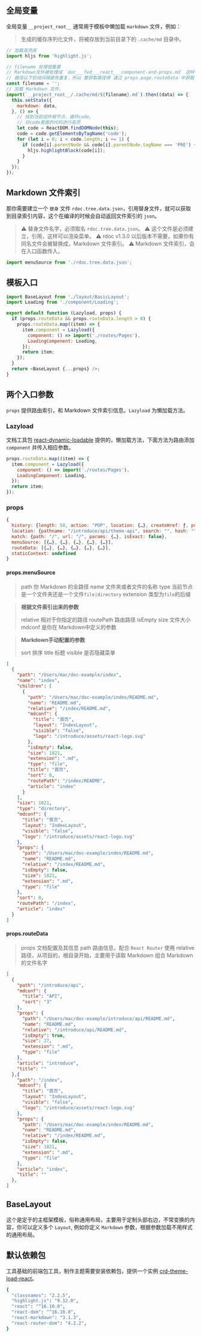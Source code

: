 <!--
title: 主题定制API
sort: 3
-->

## 全局变量

全局变量 `__project_root__` 通常用于模板中懒加载 `markdown` 文件，例如：

> 生成的缓存序列化文件，将被存放到当前目录下的 `.cache/md` 目录中。

```js
// 加载高亮库
import hljs from 'highlight.js';

// filename 处理很重要
// Markdown文件被处理成 `doc___fed___react___component-and-props.md` 这样,
// 路径以下划线间隔避免重复，所以 要获取路径得 通过 props.page.routeData 中获取 relative 路径来处理
const filename = '';
// 加载 Markdown 文件，
import(`__project_root__/.cache/md/${filename}.md`).then((data) => {
  this.setState({
    markdown: data,
  }, () => {
    // 找到当前组件根节点，循环code,
    // 对code里面的代码进行高亮
    let code = ReactDOM.findDOMNode(this);
    code = code.getElementsByTagName('code');
    for (let i = 0; i < code.length; i += 1) {
      if (code[i].parentNode && code[i].parentNode.tagName === 'PRE') {
        hljs.highlightBlock(code[i]);
      }
    }
  });
});
```

## Markdown 文件索引

那你需要建立一个 `替身` 文件 `rdoc.tree.data.json`，引用替身文件，就可以获取到目录索引内容，这个在编译的时候会自动返回文件索引的 `json`。

> ⚠️ 替身文件名字，必须取名 `rdoc.tree.data.json`。
> ⚠️ 这个文件是必须建立，引用，这样可以渲染菜单。
> ⚠️ rdoc v1.3.0 以后版本不需要，如果你有同名文件会被替换成，Markdown 文件索引。
> ⚠️ Markdown 文件索引，会在入口函数传入。

```js
import menuSource from './rdoc.tree.data.json';
```

## 模板入口

```js
import BaseLayout from './layout/BasicLayout';
import Loading from './component/Loading';

export default function (Lazyload, props) {
  if (props.routeData && props.routeData.length > 0) {
    props.routeData.map((item) => {
      item.component = Lazyload({
        component: () => import('./routes/Pages'),
        LoadingComponent: Loading,
      });
      return item;
    });
  }
  return <BaseLayout {...props} />;
}
```

## 两个入口参数

`props` 提供路由索引，和 Markdown 文件索引信息。`Lazyload` 为懒加载方法。

### Lazyload

文档工具包 [react-dynamic-loadable](https://github.com/jaywcjlove/react-dynamic-loadable) 提供的，懒加载方法，下面方法为路由添加 `component` 并传入相应参数。

```js
props.routeData.map((item) => {
  item.component = Lazyload({
    component: () => import('./routes/Pages'),
    LoadingComponent: Loading,
  });
  return item;
});
```

### props

```js
{
  history: {length: 50, action: "POP", location: {…}, createHref: ƒ, push: ƒ, …},
  location: {pathname: "/introduce/api/theme-api", search: "", hash: "", state: undefined},
  match: {path: "/", url: "/", params: {…}, isExact: false},
  menuSource: [{…}, {…}, {…}, {…}, {…}],
  routeData: [{…}, {…}, {…}, {…}, {…}],
  staticContext: undefined
}
```

#### props.menuSource

> path 你 Markdown 的全路径
> name 文件夹或者文件的名称
> type 当前节点是一个文件夹还是一个文件`file|directory`
> extension 类型为`file`的后缀

> **根据文件索引出来的参数**
>
> relative 相对于你指定的路径
> routePath 路由路径
> isEmpty
> size 文件大小
> mdconf 是你在 Markdown中定义的参数

> **Markdown手动配置的参数**
>
> sort 排序
> title 标题
> visible 是否隐藏菜单

```json
[
  {
    "path": "/Users/mac/doc-example/index",
    "name": "index",
    "children": [
      {
        "path": "/Users/mac/doc-example/index/README.md",
        "name": "README.md",
        "relative": "/index/README.md",
        "mdconf": {
          "title": "首页",
          "layout": "IndexLayout",
          "visible": "false",
          "logo": "/introduce/assets/react-logo.svg"
        },
        "isEmpty": false,
        "size": 1821,
        "extension": ".md",
        "type": "file",
        "title": "首页",
        "sort": 0,
        "routePath": "/index/README",
        "article": "index"
      }
    ],
    "size": 1821,
    "type": "directory",
    "mdconf": {
      "title": "首页",
      "layout": "IndexLayout",
      "visible": "false",
      "logo": "/introduce/assets/react-logo.svg"
    },
    "props": {
      "path": "/Users/mac/doc-example/index/README.md",
      "name": "README.md",
      "relative": "/index/README.md",
      "isEmpty": false,
      "size": 1821,
      "extension": ".md",
      "type": "file"
    },
    "sort": 0,
    "routePath": "/index",
    "article": "index"
  }
]
```

#### props.routeData

> props 文档配置及其信息
> path 路由信息，配合 `React Router` 使用
> relative 路径，从项目的，根目录开始，主要用于读取 Markdown 组合 Markdown 的文件名字

```json
[
  {
    "path": "/introduce/api",
    "mdconf": {
      "title": "API",
      "sort": "3"
    },
    "props": {
      "path": "/Users/mac/doc-example/introduce/api/README.md",
      "name": "README.md",
      "relative": "/introduce/api/README.md",
      "isEmpty": true,
      "size": 27,
      "extension": ".md",
      "type": "file"
    },
    "article": "introduce",
    "title": ""
  },{
    "path": "/index",
    "mdconf": {
      "title": "首页",
      "layout": "IndexLayout",
      "visible": "false",
      "logo": "/introduce/assets/react-logo.svg"
    },
    "props": {
      "path": "/Users/mac/doc-example/index/README.md",
      "name": "README.md",
      "relative": "/index/README.md",
      "isEmpty": false,
      "size": 1821,
      "extension": ".md",
      "type": "file"
    },
    "article": "index",
    "title": ""
  },
]
```

## BaseLayout

这个是定于的主框架模板，俗称通用布局，主要用于定制头部右边，不常变换的内容，你可以定义多个 `Layout`, 例如你定义 `Markdown` 参数，根据参数加载不用样式的通用布局。

## 默认依赖包

工具基础的前端包工具，制作主题需要安装依赖包，提供一个实例 [crd-theme-load-react](https://github.com/react-doc/crd-theme-load-react)。

```bash
{
  "classnames": "2.2.5",
  "highlight.js": "9.12.0",
  "react": "^16.10.0",
  "react-dom": "^16.10.0",
  "react-markdown": "3.1.3",
  "react-router-dom": "4.2.2",
}
```
